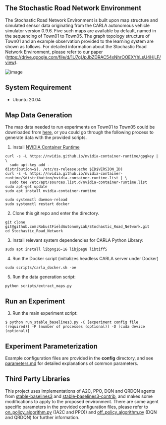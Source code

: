 ## The Stochastic Road Network Environment
The Stochastic Road Network Environment is built upon map structure and simulated sensor data originating from the CARLA autonomous vehicle simulator version 0.9.6. Five such maps are available by default, named in the sequencing of Town01 to Town05. The graph topology structure of Town01 and an example observation provided to the learning system are shown as follows. For detailed information about the Stochastic Road Network Environment, please refer to our paper (https://drive.google.com/file/d/1U7gUpJbZDRAC54xNhrOOEXYhLsU4HjLF/view).

![image](https://github.com/RobustFieldAutonomyLab/Stochastic_Road_Network/blob/main/observation.png)

## System Requirement
-  Ubuntu 20.04

## Map Data Generation
The map data needed to run experiments on Town01 to Town05 could be downloaded from [here](https://drive.google.com/drive/folders/1TUSrMJdmbPkWzNTtI7uGLuYmLut-mg3L?usp=sharing), or you could go through the following process to generate data with the provided scripts.

1. Install [NVIDIA Container Runtime](https://nvidia.github.io/nvidia-container-runtime/)
```
curl -s -L https://nvidia.github.io/nvidia-container-runtime/gpgkey | \
  sudo apt-key add -
distribution=$(. /etc/os-release;echo $ID$VERSION_ID)
curl -s -L https://nvidia.github.io/nvidia-container-runtime/$distribution/nvidia-container-runtime.list | \
  sudo tee /etc/apt/sources.list.d/nvidia-container-runtime.list
sudo apt-get update
sudo apt install nvidia-container-runtime

sudo systemctl daemon-reload
sudo systemctl restart docker
```

2. Clone this git repo and enter the directory.
```
git clone git@github.com:RobustFieldAutonomyLab/Stochastic_Road_Network.git
cd Stochastic_Road_Network
```

3. Install relevant system dependencies for CARLA Python Library:
```
sudo apt install libpng16-16 libjpeg8 libtiff5
```

4. Run the Docker script (initializes headless CARLA server under Docker)
```
sudo scripts/carla_docker.sh -oe
```

5. Run the data generation script:
```
python scripts/extract_maps.py
```

## Run an Experiment
3. Run the main experiment script:
```
$ python run_stable_baselines3.py -C [experiment config file (required)] -P [number of processes (optional)] -D [cuda device (optional)]
```

## Experiment Parameterization
Example configuration files are provided in the **config** directory, and see [parameters.md](parameters.md) for detailed explanations of common parameters.

## Third Party Libraries
This project uses implementations of A2C, PPO, DQN and QRDQN agents from [stable-baselines3](https://github.com/DLR-RM/stable-baselines3) and [stable-baselines3-contrib](https://github.com/Stable-Baselines-Team/stable-baselines3-contrib), and makes some modifications to apply to the proposed environment. There are some agent specific parameters in the provided configuration files, please refer to [on_policy_algorithm.py](https://github.com/RobustFieldAutonomyLab/Stochastic_Road_Network/blob/main/thirdparty/stable_baselines3/common/on_policy_algorithm.py) ((A2C and PPO)) and [off_policy_algorithm.py](https://github.com/RobustFieldAutonomyLab/Stochastic_Road_Network/blob/main/thirdparty/stable_baselines3/common/off_policy_algorithm.py) (DQN and QRDQN) for further information.
